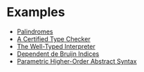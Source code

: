 Examples
========

- [Palindromes](examples/palindromes.lean.html)
- [A Certified Type Checker](examples/tc.lean.html)
- [The Well-Typed Interpreter](examples/interp.lean.html)
- [Dependent de Bruijn Indices](examples/deBruijn.lean.html)
- [Parametric Higher-Order Abstract Syntax](examples/phoas.lean.html)
